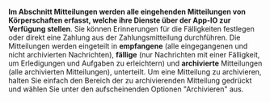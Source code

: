 **Im Abschnitt Mitteilungen werden alle eingehenden Mitteilungen von Körperschaften erfasst, welche ihre Dienste über der App-IO zur Verfügung stellen**. 
Sie können Erinnerungen für die Fälligkeiten festlegen oder direkt eine Zahlung aus der Zahlungsmitteilung durchführen. 
Die Mitteilungen werden eingeteilt in **empfangene** (alle eingegangenen und nicht archivierten Nachrichten), **fällige** (nur Nachrichten mit einer Fälligkeit, um Erledigungen und Aufgaben zu erleichtern) und **archivierte** Mitteilungen (alle archivierten Mitteilungen), unterteilt.
Um eine Mitteilung zu archivieren, halten Sie einfach den Bereich der zu archivierenden Mitteilung gedrückt und wählen Sie unter den aufscheinenden Optionen "Archivieren" aus.
